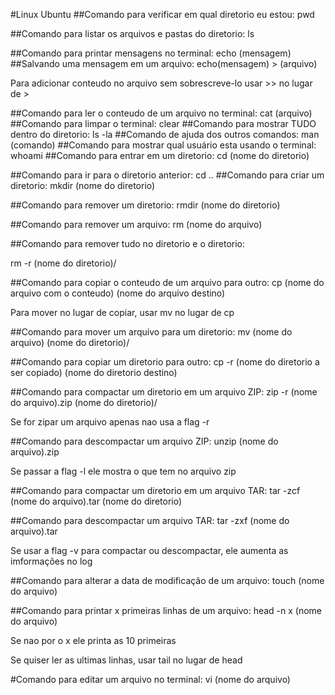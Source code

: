 #Linux Ubuntu
##Comando para verificar em qual diretorio eu estou:
pwd

##Comando para listar os arquivos e pastas do diretorio:
ls

##Comando para printar mensagens no terminal:
echo (mensagem)
##Salvando uma mensagem em um arquivo:
echo(mensagem) > (arquivo)

Para adicionar conteudo no arquivo sem sobrescreve-lo usar >> no lugar de >

##Comando para ler o conteudo de um arquivo no terminal:
cat (arquivo)
##Comando para limpar o terminal:
clear
##Comando para mostrar TUDO dentro do diretorio:
ls -la
##Comando de ajuda dos outros comandos:
man (comando)
##Comando para mostrar qual usuário esta usando o terminal:
whoami
##Comando para entrar em um diretorio:
cd (nome do diretorio)

##Comando para ir para o diretorio anterior:
cd ..
##Comando para criar um diretorio:
mkdir (nome do diretorio)

##Comando para remover um diretorio:
rmdir (nome do diretorio) 

##Comando para remover um arquivo:
rm (nome do arquivo)

##Comando para remover tudo no diretorio e o diretorio:

rm -r (nome do diretorio)/

##Comando para copiar o conteudo de um arquivo para outro:
cp (nome do arquivo com o conteudo) (nome do arquivo destino)

Para mover no lugar de copiar, usar mv no lugar de cp

##Comando para mover um arquivo para um diretorio:
mv (nome do arquivo) (nome do diretorio)/

##Comando para copiar um diretorio para outro:
cp -r (nome do diretorio a ser copiado) (nome do diretorio destino)

##Comando para compactar um diretorio em um arquivo ZIP:
zip -r (nome do arquivo).zip (nome do diretorio)/

Se for zipar um arquivo apenas nao usa a flag -r

##Comando para descompactar um arquivo ZIP:
unzip (nome do arquivo).zip

Se passar a flag -l ele mostra o que tem no arquivo zip

##Comando para compactar um diretorio em um arquivo TAR:
tar -zcf (nome do arquivo).tar (nome do diretorio)

##Comando para descompactar um arquivo TAR:
tar -zxf  (nome do arquivo).tar

Se usar a flag -v para compactar ou descompactar, ele aumenta as imformações no log

##Comando para alterar a data de modificação de um arquivo:
touch (nome do arquivo)

##Comando para printar x primeiras linhas de um arquivo:
head -n x (nome do arquivo)

Se nao por o x ele printa as 10 primeiras

Se quiser ler as ultimas linhas, usar tail no lugar de head

#Comando para editar um arquivo no terminal:
vi (nome do arquivo)


